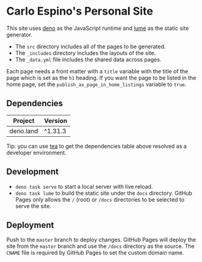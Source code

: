 # Carlo Espino's Personal Site

This site uses [deno](https://github.com/denoland/deno) as the JavaScript runtime and [lume](https://github.com/lumeland/lume) as the static site generator.

- The `src` directory includes all of the pages to be generated.
- The `_includes` directory includes the layouts of the site.
- The `_data.yml` file includes the shared data across pages.

Each page needs a front matter with a `title` variable with the title of the page which is set as the `h1` heading. If you want the page to be listed in the home page, set the `publish_as_page_in_home_listings` variable to `true`.

## Dependencies

| Project    | Version |
| ---------- | ------- |
| deno.land  | ^1.31.3 |

Tip: you can use [tea](https://github.com/teaxyz/cli) to get the dependencies table above resolved as a developer environment.

## Development

- `deno task serve` to start a local server with live reload.
- `deno task lume` to build the static site under the `docs` directory. GitHub Pages only allows the `/` (root) or `/docs` directories to be selected to serve the site.

## Deployment

Push to the `master` branch to deploy changes. GitHub Pages will deploy the site from the `master` branch and use the `/docs` directory as the source. The `CNAME` file is required by GitHub Pages to set the custom domain name.
